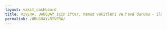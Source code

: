 ```yaml
---
layout: vakit_dashboard
title: RIVERA, URUGUAY için iftar, namaz vakitleri ve hava durumu - ilçe/eyalet seç
permalink: /URUGUAY/RIVERA/
---
```


<script type="text/javascript">
  var GLOBAL_COUNTRY = 'URUGUAY';
  var GLOBAL_CITY = 'RIVERA';
  var GLOBAL_STATE = '';
  var lat = 72;
  var lon = 21;
</script>
